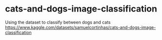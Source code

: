 # cats-and-dogs-image-classification
Using the dataset to classify between dogs and cats
https://www.kaggle.com/datasets/samuelcortinhas/cats-and-dogs-image-classification
